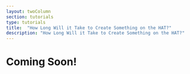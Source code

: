 ```yaml
---
layout: twoColumn
section: tutorials
type: tutorials
title:  "How Long Will it Take to Create Something on the HAT?"
description: "How Long Will it Take to Create Something on the HAT?"
---
```


# Coming Soon!
